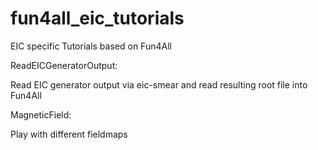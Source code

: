 # fun4all_eic_tutorials
EIC specific Tutorials based on Fun4All

ReadEICGeneratorOutput: 

Read EIC generator output via eic-smear and read resulting root file into 
Fun4All

MagneticField:

Play with different fieldmaps
